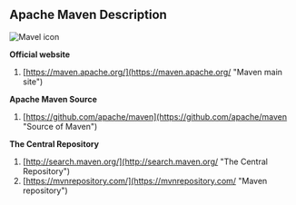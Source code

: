 ## Apache Maven Description
![Mavel icon](https://archanaschangale.files.wordpress.com/2013/10/image_gallery.png)

**Official website**

1.  [https://maven.apache.org/](https://maven.apache.org/ "Maven main site")

**Apache Maven Source**
 
1. [https://github.com/apache/maven](https://github.com/apache/maven "Source of Maven")

**The Central Repository**

1. [http://search.maven.org/](http://search.maven.org/ "The Central Repository")
2. [https://mvnrepository.com/](https://mvnrepository.com/ "Maven repository")